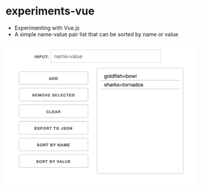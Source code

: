 # experiments-vue
- Experimenting with Vue.js
- A simple name-value pair list that can be sorted by name or value

![](img/screen.png)
